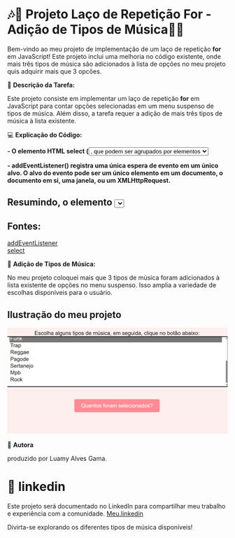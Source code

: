 # 🎶🎵 Projeto Laço de Repetição For - Adição de Tipos de Música🎵🎶

Bem-vindo ao meu projeto de implementação de um laço de repetição **for** em JavaScript! Este projeto inclui uma melhoria no código existente, onde mais três tipos de música são adicionados à lista de opções no meu projeto quis adquirir mais que 3 opcões.

🎯 **Descrição da Tarefa:**

Este projeto consiste em implementar um laço de repetição **for** em JavaScript para contar opções selecionadas em um menu suspenso de tipos de música. Além disso, a tarefa requer a adição de mais três tipos de música à lista existente.

💻 **Explicação do Código:**

**- O elemento HTML select (<select>) representa um controle que apresenta um menu de opções. As opções dentro do menu são representadas pelo elemento <option>, que podem ser agrupados por elementos <optgroup>. As opções podem ser pré-selecionadas para o usuário.**

**- addEventListener() registra uma única espera de evento em um único alvo. O alvo do evento pode ser um único elemento em um documento, o documento em si, uma janela, ou um XMLHttpRequest.**

## Resumindo, o elemento <select> é usado para criar menus suspensos de opções em páginas da web, enquanto o método addEventListener() em JavaScript é usado para adicionar interatividade aos elementos HTML.

## Fontes: 
[addEventListener](https://developer.mozilla.org/pt-BR/docs/Web/API/EventTarget/addEventListener)  
[select](https://developer.mozilla.org/pt-BR/docs/Web/HTML/Element/select)

🎵 **Adição de Tipos de Música:**

No meu projeto coloquei mais que 3  tipos de música foram adicionados à lista existente de opções no menu suspenso. Isso amplia a variedade de escolhas disponíveis para o usuário.

## Ilustração do meu projeto
![musica-for](img/for.png)

📝 **Autora**

produzido por Luamy Alves Gama.

# 🎉 linkedin
Este projeto será documentado no LinkedIn para compartilhar meu trabalho e experiência com a comunidade.
[Meu.linkedin](https://www.linkedin.com/feed/?trk=guest_homepage-basic_nav-header-signin)

Divirta-se explorando os diferentes tipos de música disponíveis!
